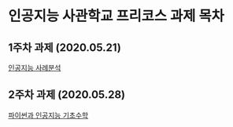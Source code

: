 # 인공지능 사관학교 프리코스 과제 목차

## 1주차 과제 (2020.05.21)
[인공지능 사례분석](https://github.com/Cho-mindong/assignment-week1/blob/master/Untitled1.ipynb)

## 2주차 과제 (2020.05.28)
[파이썬과 인공지능 기초수학](https://github.com/Cho-mindong/assignment-week1/blob/master/2%E1%84%8C%E1%85%AE%E1%84%8E%E1%85%A1%E1%84%80%E1%85%AA%E1%84%8C%E1%85%A6.ipynb)
